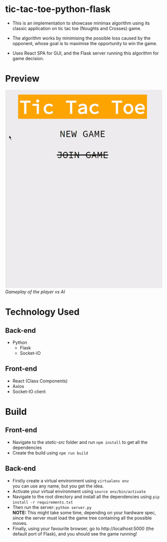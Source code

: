# tic-tac-toe-python-flask
* This is an implementation to showcase minimax algorithm using its classic application on tic tac toe (Noughts and Crosses) game. 

* The algorithm works by minimising the possible loss caused by the opponent, whose goal is to maximise the opportunity to win the game.

* Uses React SPA for GUI, and the Flask server running this algorithm for game decision. 

# Preview
![Preview](preview-content/preview.gif "Preview: Tic Tac Toe Game Play")
<br />
*Gameplay of the player vs AI*

# Technology Used
## Back-end
* Python
    * Flask
    * Socket-IO

## Front-end
* React (Class Components)
* Axios
* Socket-IO client

# Build
## Front-end
* Navigate to the *static-src* folder and run `npm install` to get all the dependencies
* Create the build using `npm run build`


## Back-end
* Firstly create a virtual environment using
`virtualenv env`<br />
you can use any name, but you get the idea.<br />
* Activate your virtual environment using
`source env/bin/activate`
* Navigate to the root directory and install all the dependencies using
`pip install -r requirements.txt`
* Then run the server: `python server.py` <br />
**NOTE:** This might take some time, depending on your hardware spec, since the server must load the game tree containing all the possible moves.
* Finally, using your favourite browser, go to http://localhost:5000 (the default port of Flask), and you should see the game running!